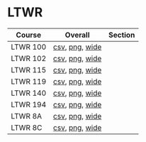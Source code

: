 # LTWR

| Course | Overall | Section |
| ------ | ------- | ------- |
| LTWR 100 | [csv](https://github.com/UCSD-Historical-Enrollment-Data/2022Fall/blob/main/overall/LTWR%20100.csv), [png](https://raw.githubusercontent.com/UCSD-Historical-Enrollment-Data/2022Fall/main/plot_overall/LTWR%20100.png), [wide](https://raw.githubusercontent.com/UCSD-Historical-Enrollment-Data/2022Fall/main/plot_overall_wide/LTWR%20100.png) |  |
| LTWR 102 | [csv](https://github.com/UCSD-Historical-Enrollment-Data/2022Fall/blob/main/overall/LTWR%20102.csv), [png](https://raw.githubusercontent.com/UCSD-Historical-Enrollment-Data/2022Fall/main/plot_overall/LTWR%20102.png), [wide](https://raw.githubusercontent.com/UCSD-Historical-Enrollment-Data/2022Fall/main/plot_overall_wide/LTWR%20102.png) |  |
| LTWR 115 | [csv](https://github.com/UCSD-Historical-Enrollment-Data/2022Fall/blob/main/overall/LTWR%20115.csv), [png](https://raw.githubusercontent.com/UCSD-Historical-Enrollment-Data/2022Fall/main/plot_overall/LTWR%20115.png), [wide](https://raw.githubusercontent.com/UCSD-Historical-Enrollment-Data/2022Fall/main/plot_overall_wide/LTWR%20115.png) |  |
| LTWR 119 | [csv](https://github.com/UCSD-Historical-Enrollment-Data/2022Fall/blob/main/overall/LTWR%20119.csv), [png](https://raw.githubusercontent.com/UCSD-Historical-Enrollment-Data/2022Fall/main/plot_overall/LTWR%20119.png), [wide](https://raw.githubusercontent.com/UCSD-Historical-Enrollment-Data/2022Fall/main/plot_overall_wide/LTWR%20119.png) |  |
| LTWR 140 | [csv](https://github.com/UCSD-Historical-Enrollment-Data/2022Fall/blob/main/overall/LTWR%20140.csv), [png](https://raw.githubusercontent.com/UCSD-Historical-Enrollment-Data/2022Fall/main/plot_overall/LTWR%20140.png), [wide](https://raw.githubusercontent.com/UCSD-Historical-Enrollment-Data/2022Fall/main/plot_overall_wide/LTWR%20140.png) |  |
| LTWR 194 | [csv](https://github.com/UCSD-Historical-Enrollment-Data/2022Fall/blob/main/overall/LTWR%20194.csv), [png](https://raw.githubusercontent.com/UCSD-Historical-Enrollment-Data/2022Fall/main/plot_overall/LTWR%20194.png), [wide](https://raw.githubusercontent.com/UCSD-Historical-Enrollment-Data/2022Fall/main/plot_overall_wide/LTWR%20194.png) |  |
| LTWR 8A | [csv](https://github.com/UCSD-Historical-Enrollment-Data/2022Fall/blob/main/overall/LTWR%208A.csv), [png](https://raw.githubusercontent.com/UCSD-Historical-Enrollment-Data/2022Fall/main/plot_overall/LTWR%208A.png), [wide](https://raw.githubusercontent.com/UCSD-Historical-Enrollment-Data/2022Fall/main/plot_overall_wide/LTWR%208A.png) |  |
| LTWR 8C | [csv](https://github.com/UCSD-Historical-Enrollment-Data/2022Fall/blob/main/overall/LTWR%208C.csv), [png](https://raw.githubusercontent.com/UCSD-Historical-Enrollment-Data/2022Fall/main/plot_overall/LTWR%208C.png), [wide](https://raw.githubusercontent.com/UCSD-Historical-Enrollment-Data/2022Fall/main/plot_overall_wide/LTWR%208C.png) |  |
